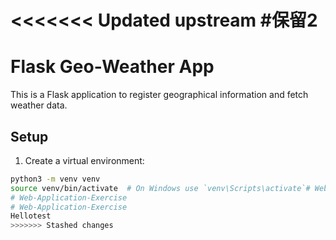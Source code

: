 <<<<<<< Updated upstream
#保留2
=======
# Flask Geo-Weather App

This is a Flask application to register geographical information and fetch weather data.

## Setup

1. Create a virtual environment:

```bash
python3 -m venv venv
source venv/bin/activate  # On Windows use `venv\Scripts\activate`# Web-Application-Exercise
# Web-Application-Exercise
# Web-Application-Exercise
Hellotest
>>>>>>> Stashed changes
